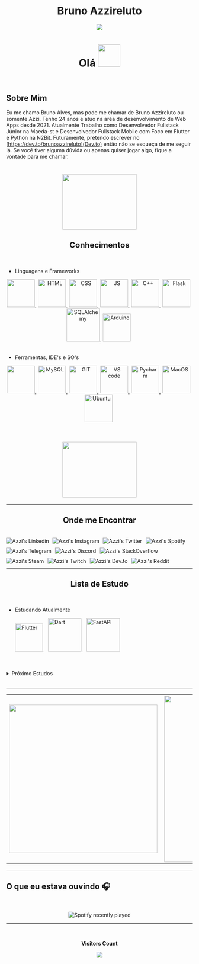 <h1 align="center" >Bruno Azzireluto</h1>

<div align="center">
<img src="https://media0.giphy.com/media/ejyRYttU1toqHjNZOA/giphy.gif?cid=ecf05e47xzcqymp5fxqujbpqcputq2bqzmqns2k2vxg5h95c&rid=giphy.gif&ct=s" > 
</div>
<h1  align="center" > Olá <img src="https://media3.giphy.com/media/KCXSTJhTuAM8g5Qzay/giphy.gif?cid=790b7611dec75bc43ffe45778aebbfb5270659b28f4f8109&rid=giphy.gif&ct=s" width="60px" height="60px"></h1>




<br>

## Sobre Mim

Eu me chamo Bruno Alves, mas pode me chamar de Bruno Azzireluto ou somente Azzi. Tenho 24 anos e atuo na aréa de desenvolvimento de Web Apps desde 2021.
Atualmente Trabalho como Desenvolvedor Fullstack Júnior na Maeda-st e Desenvolvedor Fullstack  Mobile com Foco em Flutter e Python na
N2Bit.
Futuramente, pretendo escrever no [https://dev.to/brunoazzireluto](Dev.to) então não se esqueça de me seguir lá. Se você tiver alguma dúvida ou apenas quiser jogar algo, fique a vontade para me chamar.

<h1 align="center"><img width="200px" height="150px"   src="https://media0.giphy.com/media/Y2bjBp6K9ujzOKem68/giphy.gif?cid=ecf05e47rnt3hfn3lh3111e5di9ws7jeyalefhvh5xgh9a6p&rid=giphy.gif&ct=s"></h1>





<h2 align="center"> Conhecimentos</h2>
  <br>
  
 * Linguagens e Frameworks 
  <div style="display: inline_block"  align="center">
    <a href="https://www.python.org" action="_blank" style="margin-right: 5px">
      <img src="https://cdn.jsdelivr.net/gh/devicons/devicon/icons/python/python-original-wordmark.svg"  width="75" height="75"/>  
    </a>
    <a href="https://developer.mozilla.org/pt-BR/docs/Web/HTML" action="_blank" style="margin-right: 5px">
      <img  alt="HTML"  width="75" height="75"  src="https://cdn.jsdelivr.net/gh/devicons/devicon/icons/html5/html5-original-wordmark.svg"/> 
    </a>
    <a href="https://developer.mozilla.org/pt-BR/docs/Web/CSS" action="_blank" style="margin-right: 5px">
      <img  alt="CSS"  width="75" height="75"  src="https://cdn.jsdelivr.net/gh/devicons/devicon/icons/css3/css3-original-wordmark.svg"/> 
    </a>
    <a href="https://www.javascript.com" action="_blank" style="margin-right: 5px">
      <img  alt="JS"  width="75" height="75"  src="https://cdn.jsdelivr.net/gh/devicons/devicon/icons/javascript/javascript-original.svg"/> 
    </a>
    <a href="https://docs.microsoft.com/pt-br/cpp/?view=msvc-170" action="_blank" style="margin-right: 5px">
      <img  alt="C++"  width="75" height="75" src="https://cdn.jsdelivr.net/gh/devicons/devicon/icons/cplusplus/cplusplus-original.svg"/> 
    </a>
    <a href="https://flask.palletsprojects.com/en/2.1.x/" action="_blank" style="margin-right: 5px">
      <img  alt="Flask"  width="75" height="75"  src="https://cdn.jsdelivr.net/gh/devicons/devicon/icons/flask/flask-original-wordmark.svg" /> 
    </a>
    <a href="https://www.sqlalchemy.org" action="_blank" style="margin-right: 5px">
      <img  alt="SQLAlchemy"  width="90" height="90"  src="https://cdn.jsdelivr.net/gh/devicons/devicon/icons/sqlalchemy/sqlalchemy-original-wordmark.svg" />
    </a>
    <a href="https://www.arduino.cc" action="_blank" style="margin-right: 5px">
      <img  alt="Arduino"  width="75" height="75"  src="https://cdn.jsdelivr.net/gh/devicons/devicon/icons/arduino/arduino-original-wordmark.svg" />
    </a>
  </div>

  <br>

  * Ferramentas, IDE's e SO's

  <div style="display: inline_block"  align="center">
    <a href="https://www.oracle.com/br/cloud/" action="_blank" style="margin-right: 5px">
      <img src="https://cdn.jsdelivr.net/gh/devicons/devicon/icons/oracle/oracle-original.svg"  width="75" height="75"/>  
    </a>
    <a href="https://www.mysql.com" action="_blank" style="margin-right: 5px">
      <img  alt="MySQL"  width="75" height="75"  src="https://cdn.jsdelivr.net/gh/devicons/devicon/icons/mysql/mysql-original-wordmark.svg" /> 
    </a>
    <a href="https://git-scm.com" action="_blank" style="margin-right: 5px">
      <img  alt="GIT"  width="75" height="75"  src="https://cdn.jsdelivr.net/gh/devicons/devicon/icons/git/git-original-wordmark.svg"/> 
    </a>
    <a href="https://code.visualstudio.com" action="_blank" style="margin-right: 5px">
      <img  alt="VS code"  width="75" height="75"  src="https://cdn.jsdelivr.net/gh/devicons/devicon/icons/vscode/vscode-original-wordmark.svg"/> 
    </a>
    <a href="https://www.jetbrains.com/pt-br/pycharm/" action="_blank" style="margin-right: 5px">
      <img  alt="Pycharm"  width="75" height="75"  src="https://cdn.jsdelivr.net/gh/devicons/devicon/icons/pycharm/pycharm-original-wordmark.svg"/> 
    </a>
    <a href="https://www.apple.com/br/macos/monterey/" action="_blank" style="margin-right: 5px">
      <img  alt="MacOS"  width="75" height="75"   src="https://cdn.jsdelivr.net/gh/devicons/devicon/icons/apple/apple-original.svg" />
    </a>
    <a href="https://ubuntu.com" action="_blank" style="margin-right: 5px">
      <img  alt="Ubuntu"  width="75" height="75"  src="https://cdn.jsdelivr.net/gh/devicons/devicon/icons/ubuntu/ubuntu-plain-wordmark.svg" />
    </a>
  </div>


  <br>
  <br>


<h4 align="center"><img  width="200px" height="150px"   src="https://media4.giphy.com/media/dMLmQfCO7lCA2gX3tw/giphy.gif?cid=790b76119a32c7e1cde9ec2e4419478dd501ee0171e1bfbf&rid=giphy.gif&ct=s"></h4>

---

<h2 align="center">Onde me Encontrar</h2>
<br>
  <div style="display: inline_block" >
    <a href="https://www.linkedin.com/in/bruno-alves-de-oliveira-4014a8127/" action="_blank">
    <img align="left" alt="Azzi's Linkedin" style="margin-right: 10px;margin-bottom: 10px" src="https://img.shields.io/badge/-Linkedin-%230A66C2?style=for-the-badge&logo=linkedin&logoColor=white">
    </a>
    <a href="https://www.instagram.com/bruno.azzireluto/" action="_blank">
    <img align="left" alt="Azzi's Instagram" style="margin-right: 10px;margin-bottom: 10px" src="https://img.shields.io/badge/-Instagram-%23E4405F?style=for-the-badge&logo=instagram&logoColor=white">
    </a>
    <a href="https://twitter.com/Azzireluto" action="_blank">
    <img align="left" alt="Azzi's Twitter" style="margin-right: 10px;margin-bottom: 10px" src="https://img.shields.io/badge/-Twitter-%231DA1F2?style=for-the-badge&logo=twitter&logoColor=white">
    </a>
    <a href="https://open.spotify.com/user/12148535604" action="_blank">
    <img align="left" alt="Azzi's Spotify" style="margin-right: 10px;margin-bottom: 10px" src="https://img.shields.io/badge/-Spotify-%231DB954?style=for-the-badge&logo=spotify&logoColor=white">
    </a>
    <a href="https://t.me/Azzireluto" action="_blank">
    <img align="left" alt="Azzi's Telegram" style="margin-right: 10px;margin-bottom: 10px" src="https://img.shields.io/badge/-Telegram-%2326A5E4?style=for-the-badge&logo=telegram&logoColor=white">
    </a>
    <a href="https://discordapp.com/users/457705373722345473" action="_blank">
    <img align="left" alt="Azzi's Discord"style="margin-right: 10px;margin-bottom: 10px"  src="https://img.shields.io/badge/-Discord-%235865F2?style=for-the-badge&logo=discord&logoColor=white">
    </a>
    <a href="https://stackoverflow.com/users/14852405/brunoazzireluto" action="_blank">
    <img align="left" alt="Azzi's StackOverflow" style="margin-right: 10px;margin-bottom: 10px" src="https://img.shields.io/badge/-Stack%20Overflow-%23F58025?style=for-the-badge&logo=stackoverflow&logoColor=white">
    </a>
    <a href="https://steamcommunity.com/id/brunoazzireluto/" action="_blank">
    <img align="left" alt="Azzi's Steam" style="margin-right: 10px;margin-bottom: 10px" src="https://img.shields.io/badge/-Steam-%23000000?style=for-the-badge&logo=steam&logoColor=white">
    </a>
    <a href="https://www.twitch.tv/brunoazzireluto" action="_blank">
    <img align="left" alt="Azzi's Twitch" style="margin-right: 10px;margin-bottom: 10px" src="https://img.shields.io/badge/-Twitch-%239146FF?style=for-the-badge&logo=twitch&logoColor=white">
    </a>
    <a href="https://dev.to/brunoazzireluto" action="_blank">
    <img align="left" alt="Azzi's Dev.to" style="margin-right: 10px;margin-bottom: 10px" src="https://img.shields.io/badge/-Dev.to-%230A0A0A?style=for-the-badge&logo=dev.to&logoColor=white">
    </a>
    <a href="https://www.reddit.com/user/brunoazzireluto" action="_blank">
    <img align="left" alt="Azzi's Reddit" style="margin-right: 10px;margin-bottom: 10px" src="https://img.shields.io/badge/-Reddit-%23FF4500?style=for-the-badge&logo=reddit&logoColor=white">
    </a>
  </div>

<br>
<br>
<br>
<br>

---

<h2 align="center">Lista de Estudo</h2>

<br>

* Estudando Atualmente

  <div style="display: inline_block">
    <a href="https://flutter.dev" action="_blank" style="margin-right: 10px">
      <img  alt="Flutter"  width="75px" height="75px"  src="https://cdn.jsdelivr.net/gh/devicons/devicon/icons/flutter/flutter-original.svg" /> 
    </a>
    <a href="https://dart.dev" action="_blank" style="margin-right: 10px">
      <img  alt="Dart"  width="90px" height="90px" src="https://cdn.jsdelivr.net/gh/devicons/devicon/icons/dart/dart-original-wordmark.svg" />
    </a>
    <a href="https://fastapi.tiangolo.com" action="_blank" style="margin-right: 10px">
      <img  alt="FastAPI"  width="90px" height="90px"  src="https://cdn.jsdelivr.net/gh/devicons/devicon/icons/fastapi/fastapi-original-wordmark.svg" />
    </a>
  </div>

  <br>
  <br>
<details>
<summary>Próximo Estudos</summary>
<div style="display: inline_block" align="center">
  <a href="https://www.swift.org" action="_blank" style="margin:10px">
    <img alt="Swift" src="https://cdn.jsdelivr.net/gh/devicons/devicon/icons/swift/swift-original-wordmark.svg"  width="90px" height="90px"/>  
  </a>
  <a href="https://developer.android.com/kotlin" action="_blank" style="margin:10px">
    <img  alt="Kotlin"  width="90px" height="90px"  src="https://cdn.jsdelivr.net/gh/devicons/devicon/icons/kotlin/kotlin-original-wordmark.svg" /> 
  </a>
  <a href="https://www.docker.com" action="_blank" style="margin:10px">
    <img  alt="Docker"  width="90px" height="90px"  src="https://cdn.jsdelivr.net/gh/devicons/devicon/icons/docker/docker-original-wordmark.svg"/> 
  </a>
  <a href="https://dotnet.microsoft.com/en-us/" action="_blank" style="margin:10px">
    <img  alt="DotNet"  width="90px" height="90px"  src="https://cdn.jsdelivr.net/gh/devicons/devicon/icons/dot-net/dot-net-original-wordmark.svg"/> 
  </a>
  <a href="https://www.jenkins.io" action="_blank" style="margin:10px">
      <img  alt="Jenkins"  width="90px" height="90px"  src="https://cdn.jsdelivr.net/gh/devicons/devicon/icons/jenkins/jenkins-original.svg"/> 
  </a>
<a href="https://swagger.io" action="_blank" style="margin:10px">
        <svg role="img" viewBox="0 0 24 24" xmlns="http://www.w3.org/2000/svg" width="90px" height="90px"  > <title> Swagger </title> <path fill="#85EA2D" d="M12 0C5.383 0 0 5.383 0 12s5.383 12 12 12c6.616 0 12-5.383 12-12S18.616 0 12 0zm0 1.144c5.995 0 10.856 4.86 10.856 10.856 0 5.995-4.86 10.856-10.856 10.856-5.996 0-10.856-4.86-10.856-10.856C1.144 6.004 6.004 1.144 12 1.144zM8.37 5.868a6.707 6.707 0 0 0-.423.005c-.983.056-1.573.517-1.735 1.472-.115.665-.096 1.348-.143 2.017-.013.35-.05.697-.115 1.038-.134.609-.397.798-1.016.83a2.65 2.65 0 0 0-.244.042v1.463c1.126.055 1.278.452 1.37 1.629.033.429-.013.858.015 1.287.018.406.073.808.156 1.2.259 1.075 1.307 1.435 2.575 1.218v-1.283c-.203 0-.383.005-.558 0-.43-.013-.591-.12-.632-.535-.056-.535-.042-1.08-.075-1.62-.064-1.001-.175-1.988-1.153-2.625.503-.37.868-.812.983-1.398.083-.41.134-.821.166-1.237.028-.415-.023-.84.014-1.25.06-.665.102-.937.9-.91.12 0 .235-.017.369-.027v-1.31c-.16 0-.31-.004-.454-.006zm7.593.009a4.247 4.247 0 0 0-.813.06v1.274c.245 0 .434 0 .623.005.328.004.577.13.61.494.032.332.031.669.064 1.006.065.669.101 1.347.217 2.007.102.544.475.95.941 1.283-.817.549-1.057 1.333-1.098 2.215-.023.604-.037 1.213-.069 1.822-.028.554-.222.734-.78.748-.157.004-.31.018-.484.028v1.305c.327 0 .627.019.927 0 .932-.055 1.495-.507 1.68-1.412.078-.498.124-1 .138-1.504.032-.461.028-.927.074-1.384.069-.715.397-1.01 1.112-1.057a.972.972 0 0 0 .199-.046v-1.463c-.12-.014-.204-.027-.291-.032-.536-.023-.804-.203-.937-.71a5.146 5.146 0 0 1-.152-.993c-.037-.618-.033-1.241-.074-1.86-.08-1.192-.794-1.753-1.887-1.786zm-6.89 5.28a.844.844 0 0 0-.083 1.684h.055a.83.83 0 0 0 .877-.78v-.046a.845.845 0 0 0-.83-.858zm2.911 0a.808.808 0 0 0-.834.78c0 .027 0 .05.004.078 0 .503.342.826.859.826.507 0 .826-.332.826-.853-.005-.503-.342-.836-.855-.831zm2.963 0a.861.861 0 0 0-.876.835c0 .47.378.849.849.849h.009c.425.074.853-.337.881-.83.023-.457-.392-.854-.863-.854z" /></svg>
</a>
    </div>
    <br>
  </details>
  <br>


---


<table>
  <tr>
    <td><img width="400px" align="left" src="https://github-readme-stats.vercel.app/api/top-langs/?username=Brunoazzireluto&hide=html,cmake,css,c&layout=compact&theme=tokyonight" /></td>
    <td><img width="450px" align="left" src="https://github-readme-stats.vercel.app/api?username=Brunoazzireluto&theme=tokyonight"/></td>
  </tr>   
</table> 


---

<h2>O que eu estava ouvindo 🎧</h2>
<br>
<div align="center">

![Spotify recently played](https://spotify-recently-played-readme.vercel.app/api?user=12148535604&width=500)

</div> 

---

<div align="center">
  <br><p align="centre"><b>Visitors Count</b></p>  
  <p align="center"><img align="center" src="https://profile-counter.glitch.me/Brunoazzireluto/count.svg" /></p> 
<br></div>

